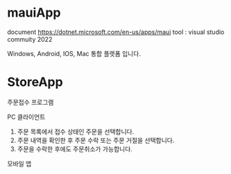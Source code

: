 # mauiApp
document https://dotnet.microsoft.com/en-us/apps/maui
tool : visual studio commuity 2022

Windows, Android, IOS, Mac 통합 플랫폼 입니다.

# StoreApp
주문접수 프로그램

PC 클라이언트
1. 주문 목록에서 접수 상태인 주문을 선택합니다.
2. 주문 내역을 확인한 후 주문 수락 또는 주문 거절을 선택합니다.
3. 주문을 수락한 후에도 주문취소가 가능합니다.

모바일 앱

